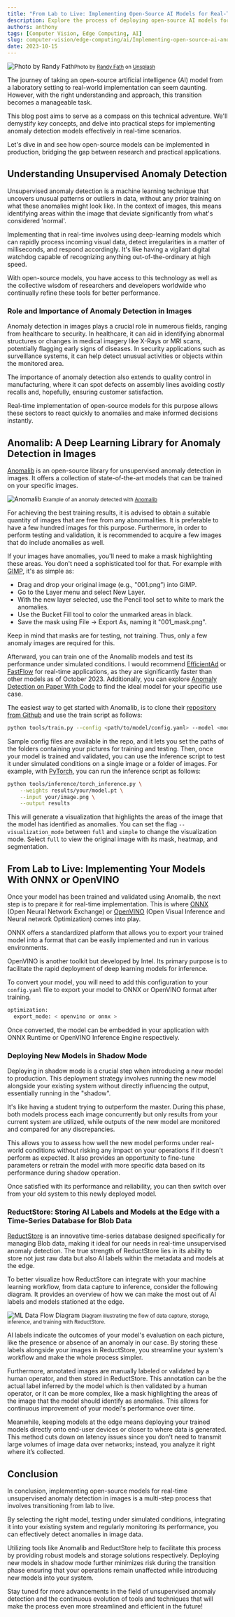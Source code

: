 ```yaml
---
title: "From Lab to Live: Implementing Open-Source AI Models for Real-Time Unsupervised Anomaly Detection in Images"
description: Explore the process of deploying open-source AI models for real-time image anomaly detection, bridging the gap between research and practical applications.
authors: anthony
tags: [Computer Vision, Edge Computing, AI]
slug: computer-vision/edge-computing/ai/Implementing-open-source-ai-anomaly-detection
date: 2023-10-15
---
```


![Photo by Randy Fath](./img/randy-fath-chess.jpeg)<small>Photo by <a href="https://unsplash.com/@randyfath?utm_content=creditCopyText&utm_medium=referral&utm_source=unsplash" target="_blank" rel="noopener noreferrer">Randy Fath</a> on <a href="https://unsplash.com/photos/G1yhU1Ej-9A?utm_content=creditCopyText&utm_medium=referral&utm_source=unsplash" target="_blank" rel="noopener noreferrer">Unsplash</a></small>


The journey of taking an open-source artificial intelligence (AI) model from a laboratory setting to real-world implementation can seem daunting. However, with the right understanding and approach, this transition becomes a manageable task. 

This blog post aims to serve as a compass on this technical adventure. We'll demystify key concepts, and delve into practical steps for implementing anomaly detection models effectively in real-time scenarios.

Let's dive in and see how open-source models can be implemented in production, bridging the gap between research and practical applications.

<!--truncate-->

## Understanding Unsupervised Anomaly Detection

Unsupervised anomaly detection is a machine learning technique that uncovers unusual patterns or outliers in data, without any prior training on what these anomalies might look like. In the context of images, this means identifying areas within the image that deviate significantly from what's considered 'normal'. 

Implementing that in real-time involves using deep-learning models which can rapidly process incoming visual data, detect irregularities in a matter of milliseconds, and respond accordingly. It's like having a vigilant digital watchdog capable of recognizing anything out-of-the-ordinary at high speed. 

With open-source models, you have access to this technology as well as the collective wisdom of researchers and developers worldwide who continually refine these tools for better performance.

### Role and Importance of Anomaly Detection in Images

Anomaly detection in images plays a crucial role in numerous fields, ranging from healthcare to security. In healthcare, it can aid in identifying abnormal structures or changes in medical imagery like X-Rays or MRI scans, potentially flagging early signs of diseases. In security applications such as surveillance systems, it can help detect unusual activities or objects within the monitored area. 

The importance of anomaly detection also extends to quality control in manufacturing, where it can spot defects on assembly lines avoiding costly recalls and, hopefully, ensuring customer satisfaction. 

Real-time implementation of open-source models for this purpose allows these sectors to react quickly to anomalies and make informed decisions instantly.

## Anomalib: A Deep Learning Library for Anomaly Detection in Images

[Anomalib](https://github.com/openvinotoolkit/anomalib) is an open-source library for unsupervised anomaly detection in images. It offers a collection of state-of-the-art models that can be trained on your specific images.

![Anomalib](./img/anomalib_image_example.jpeg)
<small>Example of an anomaly detected with [Anomalib](https://github.com/openvinotoolkit/anomalib)</small>

For achieving the best training results, it is advised to obtain a suitable quantity of images that are free from any abnormalities. It is preferable to have a few hundred images for this purpose. Furthermore, in order to perform testing and validation, it is recommended to acquire a few images that do include anomalies as well.

If your images have anomalies, you'll need to make a mask highlighting these areas. You don't need a sophisticated tool for that. For example with [GIMP](https://www.gimp.org/), it's as simple as:
- Drag and drop your original image (e.g., "001.png”) into GIMP.
- Go to the Layer menu and select New Layer.
- With the new layer selected, use the Pencil tool set to white to mark the anomalies.
- Use the Bucket Fill tool to color the unmarked areas in black.
- Save the mask using File -> Export As, naming it "001_mask.png".

Keep in mind that masks are for testing, not training. Thus, only a few anomaly images are required for this.

Afterward, you can train one of the Anomalib models and test its performance under simulated conditions. I would recommend [EfficientAd](https://arxiv.org/abs/2303.14535) or [FastFlow](https://arxiv.org/abs/2111.07677) for real-time applications, as they are significantly faster than other models as of October 2023. Additionally, you can explore [Anomaly Detection on Paper With Code](https://paperswithcode.com/task/anomaly-detection) to find the ideal model for your specific use case.

The easiest way to get started with Anomalib, is to clone their [repository from Github](https://github.com/openvinotoolkit/anomalib) and use the train script as follows:

```bash
python tools/train.py --config <path/to/model/config.yaml> --model <model name>
```

Sample config files are available in the repo, and it lets you set the paths of the folders containing your pictures for training and testing. Then, once your model is trained and validated, you can use the inference script to test it under simulated conditions on a single image or a folder of images. For example, with [PyTorch](https://pytorch.org/), you can run the inference script as follows:

```bash
python tools/inference/torch_inference.py \
    --weights results/your/model.pt \
    --input your/image.png \
    --output results
```

This will generate a visualization that highlights the areas of the image that the model has identified as anomalies. You can set the flag `--visualization_mode` between `full` and `simple` to change the visualization mode. Select `full` to view the original image with its mask, heatmap, and segmentation.

## From Lab to Live: Implementing Your Models With ONNX or OpenVINO

Once your model has been trained and validated using Anomalib, the next step is to prepare it for real-time implementation. This is where [ONNX](https://onnx.ai/) (Open Neural Network Exchange) or [OpenVINO](https://www.intel.com/content/www/us/en/developer/tools/openvino-toolkit/overview.html) (Open Visual Inference and Neural network Optimization) comes into play.

ONNX offers a standardized platform that allows you to export your trained model into a format that can be easily implemented and run in various environments.

OpenVINO is another toolkit but developed by Intel. Its primary purpose is to facilitate the rapid deployment of deep learning models for inference.

To convert your model, you will need to add this configuration to your `config.yaml` file to export your model to ONNX or OpenVINO format after training.

```bash
optimization:
  export_mode: < openvino or onnx >
```

Once converted, the model can be embedded in your application with ONNX Runtime or OpenVINO Inference Engine respectively.

### Deploying New Models in Shadow Mode

Deploying in shadow mode is a crucial step when introducing a new model to production. This deployment strategy involves running the new model alongside your existing system without directly influencing the output, essentially running in the "shadow". 

It's like having a student trying to outperform the master. During this phase, both models process each image concurrently but only results from your current system are utilized, while outputs of the new model are monitored and compared for any discrepancies. 

This allows you to assess how well the new model performs under real-world conditions without risking any impact on your operations if it doesn't perform as expected. It also provides an opportunity to fine-tune parameters or retrain the model with more specific data based on its performance during shadow operation. 

Once satisfied with its performance and reliability, you can then switch over from your old system to this newly deployed model.

### ReductStore: Storing AI Labels and Models at the Edge with a Time-Series Database for Blob Data

[ReductStore](https://www.reduct.store/) is an innovative time-series database designed specifically for managing Blob data, making it ideal for our needs in real-time unsupervised anomaly detection. The true strength of ReductStore lies in its ability to store not just raw data but also AI labels within the metadata and models at the edge.

To better visualize how ReductStore can integrate with your machine learning workflow, from data capture to inference, consider the following diagram. It provides an overview of how we can make the most out of AI labels and models stationed at the edge.

![ML Data Flow Diagram](./img/reductai.jpg)
<small>Diagram illustrating the flow of data capture, storage, inference, and training with ReductStore.</small>

AI labels indicate the outcomes of your model's evaluation on each picture, like the presence or absence of an anomaly in our case. By storing these labels alongside your images in ReductStore, you streamline your system's workflow and make the whole process simpler.

Furthermore, annotated images are manually labeled or validated by a human operator, and then stored in ReductStore. This annotation can be the actual label inferred by the model which is then validated by a human operator, or it can be more complex, like a mask highlighting the areas of the image that the model should identify as anomalies. This allows for continuous improvement of your model's performance over time.

Meanwhile, keeping models at the edge means deploying your trained models directly onto end-user devices or closer to where data is generated. This method cuts down on latency issues since you don't need to transmit large volumes of image data over networks; instead, you analyze it right where it’s collected. 

## Conclusion

In conclusion, implementing open-source models for real-time unsupervised anomaly detection in images is a multi-step process that involves transitioning from lab to live. 

By selecting the right model, testing under simulated conditions, integrating it into your existing system and regularly monitoring its performance, you can effectively detect anomalies in image data. 

Utilizing tools like Anomalib and ReductStore help to facilitate this process by providing robust models and storage solutions respectively. Deploying new models in shadow mode further minimizes risk during the transition phase ensuring that your operations remain unaffected while introducing new models into your system. 

Stay tuned for more advancements in the field of unsupervised anomaly detection and the continuous evolution of tools and techniques that will make the process even more streamlined and efficient in the future!